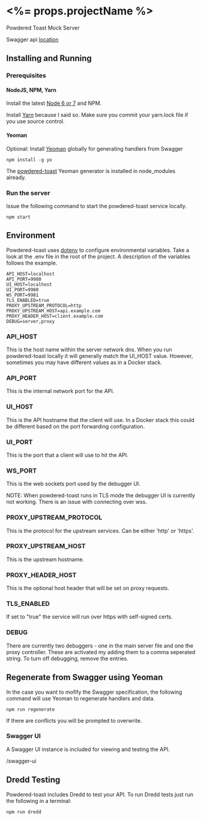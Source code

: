 # <%= props.projectName %>

Powdered Toast Mock Server

Swagger api [location](<%= specPathRel.replace(/\\/g,'/') %>)

## Installing and Running

### Prerequisites

#### NodeJS, NPM, Yarn

Install the latest [Node 6 or 7](https://nodejs.org) and NPM.

Install [Yarn](https://yarnpkg.com/en/) because I said so. Make sure you commit your yarn.lock file if you use source control.

#### Yeoman

Optional: Install [Yeoman](http://yeoman.io/) globally for generating handlers from Swagger

```
npm install -g yo
```

The [powdered-toast](https://www.npmjs.com/package/generator-powdered-toast) Yeoman generator is installed in node_modules already.

### Run the server

Issue the following command to start the powdered-toast service locally.

```
npm start
```

## Environment

Powdered-toast uses [dotenv](https://www.npmjs.com/package/dotenv) to configure environmental variables. Take a look at the .env file in the root of the project. A description of the variables follows the example.

```
API_HOST=localhost
API_PORT=9980
UI_HOST=localhost
UI_PORT=9980
WS_PORT=9981
TLS_ENABLED=true
PROXY_UPSTREAM_PROTOCOL=http
PROXY_UPSTREAM_HOST=api.example.com
PROXY_HEADER_HOST=client.example.com
DEBUG=server,proxy
```

### API_HOST

This is the host name within the server network dns. When you run powdered-toast locally it will generally match the UI_HOST value. However, sometimes you may have different values as in a Docker stack.

### API_PORT

This is the internal network port for the API.

### UI_HOST

This is the API hostname that the client will use. In a Docker stack this could be different based on the port forwarding configuration.

### UI_PORT

This is the port that a client will use to hit the API.

### WS_PORT

This is the web sockets port used by the debugger UI.

NOTE: When powdered-toast runs in TLS mode the debugger UI is currently not working. There is an issue with connecting over wss.

### PROXY_UPSTREAM_PROTOCOL

This is the protocol for the upstream services. Can be either 'http' or 'https'.

### PROXY_UPSTREAM_HOST

This is the upstream hostname.

### PROXY_HEADER_HOST

This is the optional host header that will be set on proxy requests.

### TLS_ENABLED

If set to "true" the service will run over https with self-signed certs.

### DEBUG

There are currently two debuggers - one in the main server file and one the proxy controller. These are activated my adding them to a comma seperated string. To turn off debugging, remove the entries.

## Regenerate from Swagger using Yeoman

In the case you want to mofify the Swagger specification, the following command will use Yeoman to regenerate handlers and data.

```
npm run regenerate
```

If there are conflicts you will be prompted to overwrite.

### Swagger UI

A Swagger UI instance is included for viewing and testing the API.

/swagger-ui

## Dredd Testing

Powdered-toast includes Dredd to test your API. To run Dredd tests just run the following in a terminal:

```
npm run dredd
```





